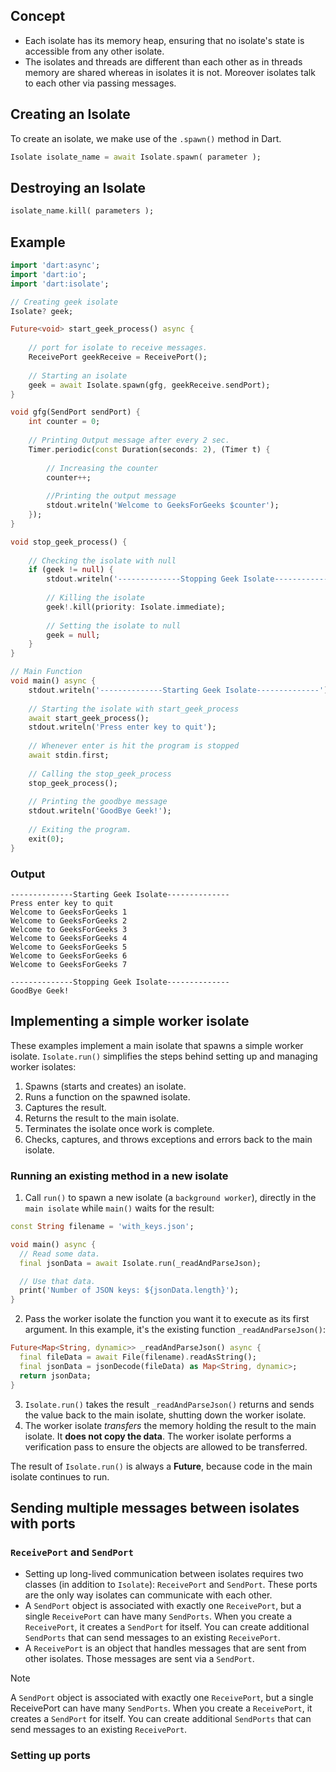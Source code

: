 ## Concept
- Each isolate has its memory heap, ensuring that no isolate's state is accessible from any other isolate.
- The isolates and threads are different than each other as in threads memory are shared whereas in isolates it is not. Moreover isolates talk to each other via passing messages.
## Creating an Isolate
To create an isolate, we make use of the `.spawn()` method in Dart.
```dart
Isolate isolate_name = await Isolate.spawn( parameter );
```
## Destroying an Isolate
```dart
isolate_name.kill( parameters );
```

## Example
```dart
import 'dart:async';
import 'dart:io';
import 'dart:isolate';

// Creating geek isolate
Isolate? geek;

Future<void> start_geek_process() async {
    
    // port for isolate to receive messages.
    ReceivePort geekReceive = ReceivePort();
    
    // Starting an isolate
    geek = await Isolate.spawn(gfg, geekReceive.sendPort);
}

void gfg(SendPort sendPort) {
    int counter = 0;
    
    // Printing Output message after every 2 sec.
    Timer.periodic(const Duration(seconds: 2), (Timer t) {
        
        // Increasing the counter
        counter++;
        
        //Printing the output message
        stdout.writeln('Welcome to GeeksForGeeks $counter');
    });
}

void stop_geek_process() {
    
    // Checking the isolate with null
    if (geek != null) {
        stdout.writeln('--------------Stopping Geek Isolate--------------');
        
        // Killing the isolate
        geek!.kill(priority: Isolate.immediate);
        
        // Setting the isolate to null
        geek = null;
    }
}

// Main Function
void main() async {
    stdout.writeln('--------------Starting Geek Isolate--------------');
    
    // Starting the isolate with start_geek_process
    await start_geek_process();
    stdout.writeln('Press enter key to quit');
    
    // Whenever enter is hit the program is stopped
    await stdin.first;
    
    // Calling the stop_geek_process
    stop_geek_process();
    
    // Printing the goodbye message
    stdout.writeln('GoodBye Geek!');
    
    // Exiting the program.
    exit(0);
}
```
### Output
```
--------------Starting Geek Isolate--------------
Press enter key to quit
Welcome to GeeksForGeeks 1
Welcome to GeeksForGeeks 2
Welcome to GeeksForGeeks 3
Welcome to GeeksForGeeks 4
Welcome to GeeksForGeeks 5
Welcome to GeeksForGeeks 6
Welcome to GeeksForGeeks 7

--------------Stopping Geek Isolate--------------
GoodBye Geek!
```

## Implementing a simple worker isolate
These examples implement a main isolate that spawns a simple worker isolate. `Isolate.run()` simplifies the steps behind setting up and managing worker isolates:
1. Spawns (starts and creates) an isolate.
2. Runs a function on the spawned isolate.
3. Captures the result.
4. Returns the result to the main isolate.
5. Terminates the isolate once work is complete.
6. Checks, captures, and throws exceptions and errors back to the main isolate.

### Running an existing method in a new isolate
1. Call `run()` to spawn a new isolate (a `background worker`), directly in the `main isolate` while `main()` waits for the result:
```dart
const String filename = 'with_keys.json';

void main() async {
  // Read some data.
  final jsonData = await Isolate.run(_readAndParseJson);

  // Use that data.
  print('Number of JSON keys: ${jsonData.length}');
}
```
2. Pass the worker isolate the function you want it to execute as its first argument. In this example, it's the existing function `_readAndParseJson()`:
```dart
Future<Map<String, dynamic>> _readAndParseJson() async {
  final fileData = await File(filename).readAsString();
  final jsonData = jsonDecode(fileData) as Map<String, dynamic>;
  return jsonData;
}
```
3. `Isolate.run()` takes the result `_readAndParseJson()` returns and sends the value back to the main isolate, shutting down the worker isolate.
4. The worker isolate *transfers* the memory holding the result to the main isolate. It **does not copy the data**. The worker isolate performs a verification pass to ensure the objects are allowed to be transferred.

The result of `Isolate.run()` is always a **Future**, because code in the main isolate continues to run.

## Sending multiple messages between isolates with ports
### `ReceivePort` and `SendPort`
- Setting up long-lived communication between isolates requires two classes (in addition to `Isolate`): `ReceivePort` and `SendPort`. These ports are the only way isolates can communicate with each other.
- A `SendPort` object is associated with exactly one `ReceivePort`, but a single `ReceivePort` can have many `SendPorts`. When you create a `ReceivePort`, it creates a `SendPort` for itself. You can create additional `SendPorts` that can send messages to an existing `ReceivePort`.
- A `ReceivePort` is an object that handles messages that are sent from other isolates. Those messages are sent via a `SendPort`.

>[!NOTE]
>A `SendPort` object is associated with exactly one `ReceivePort`, but a single ReceivePort can have many `SendPorts`. When you create a `ReceivePort`, it creates a `SendPort` for itself. You can create additional `SendPorts` that can send messages to an existing `ReceivePort`.
### Setting up ports


